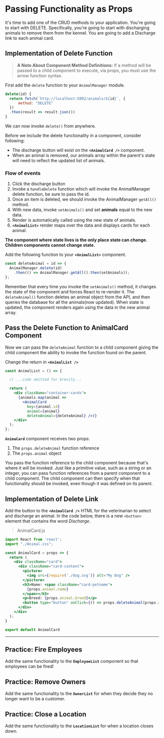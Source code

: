 # Passing Functionality as Props

It's time to add one of the CRUD methods to your application. You're going to start with DELETE. Specifically, you're going to start with discharging animals to remove them from the kennel. You are going to add a Discharge link to each animal card.

## Implementation of Delete Function

>**A Note About Component Method Definitions:** If a method will be passed to a child component to execute, via props, you must use the arrow function syntax.

First add the `delete` function to your `AnimalManager` module.

```js
delete(id) {
  return fetch(`http://localhost:5002/animals/${id}`, {
      method: "DELETE"
  })
  .then(result => result.json())
}
```

We can now invoke `delete()` from anywhere.

Before we include the delete functionality in a component, consider following:

* The discharge button will exist on the **`<AnimalCard />`** component.
* When an animal is removed, our animals array within the parent's state will need to reflect the updated list of animals.

### Flow of events

1. Click the discharge button
1. Invoke a `handleDelete` function which will invoke the AnimalManager delete function, be sure to pass the id.
1. Once an item is deleted, we should invoke the AnimalManager `getAll()` method.
1. With new data, invoke `setAnimals()` and set **animals** equal to the new data.
1. Render is automatically called using the new state of animals.
1. **`<AnimalList>`** render maps over the data and displays cards for each animal.

**The component where state lives is the only place state can change. Children components cannot change state.**

Add the following function to your **`<AnimalList>`** component.

```js
const deleteAnimal = id => {
  AnimalManager.delete(id)
    .then(() => AnimalManager.getAll().then(setAnimals));
};
```

Remember that every time you invoke the `setAnimals()` method, it changes the state of the component and forces React to re-render it. The `deleteAnimal()` function deletes an animal object from the API, and then queries the database for all the animals(now updated). When state is updated, the component renders again using the data in the new animal array.


## Pass the Delete Function to AnimalCard Component

Now we can pass the `deleteAnimal` function to a child component giving the child component the ability to invoke the function found on the parent.

Change the return in **`<AnimalList />`**

```jsx
const AnimalList = () => {

  // ...code omitted for brevity...

  return (
    <div className="container-cards">
      {animals.map(animal =>
        <AnimalCard
          key={animal.id}
          animal={animal}
          deleteAnimal={deleteAnimal} />)}
    </div>
  );
};
```

**`AnimaCard`** component receives two props:

1. The `props.deleteAnimal` function reference
1. The `props.animal` object


You pass the function reference to the child component because that's where it will be invoked. Just like a primitive value, such as a string or an integer, you can pass function references from a parent component to a child component. The child component can then specify when that functionality should be invoked, even though it was defined on its parent.

## Implementation of Delete Link

Add the button to the **`<AnimalCard />`** HTML for the veterinarian to select and discharge an animal. In the code below, there is a new `<button>` element that contains the word *Discharge*.

> AnimalCard.js

```jsx
import React from 'react';
import "./Animal.css";

const AnimalCard = props => {
  return (
    <div className="card">
      <div className="card-content">
        <picture>
          <img src={require('./dog.svg')} alt="My Dog" />
        </picture>
        <h3>Name: <span className="card-petname">
          {props.animal.name}
        </span></h3>
        <p>Breed: {props.animal.breed}</p>
        <button type="button" onClick={() => props.deleteAnimal(props.animal.id)}>Discharge</button>
      </div>
    </div>
  );
}

export default AnimalCard
```

---

## Practice: Fire Employees

Add the same functionality to the **`EmployeeList`** component so that employees can be fired!

## Practice: Remove Owners

Add the same functionality to the **`OwnerList`** for when they decide they no longer want to be a customer.

## Practice: Close a Location

Add the same functionality to the **`LocationList`** for when a location closes down.
